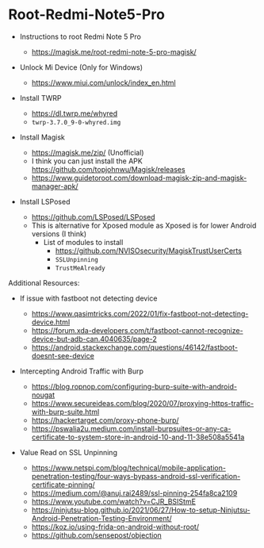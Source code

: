 # Root-Redmi-Note5-Pro
- Instructions to root Redmi Note 5 Pro
  - https://magisk.me/root-redmi-note-5-pro-magisk/

- Unlock Mi Device (Only for Windows)
  - https://www.miui.com/unlock/index_en.html

- Install TWRP
  - https://dl.twrp.me/whyred
  - `twrp-3.7.0_9-0-whyred.img`

- Install Magisk
  - https://magisk.me/zip/  (Unofficial)
  - I think you can just install the APK https://github.com/topjohnwu/Magisk/releases
  - https://www.guidetoroot.com/download-magisk-zip-and-magisk-manager-apk/

- Install LSPosed
  - https://github.com/LSPosed/LSPosed
  - This is alternative for Xposed module as Xposed is for lower Android versions (I think)
    - List of modules to install
      - https://github.com/NVISOsecurity/MagiskTrustUserCerts
      - `SSLUnpinning`
      - `TrustMeAlready`

Additional Resources:
- If issue with fastboot not detecting device
  - https://www.qasimtricks.com/2022/01/fix-fastboot-not-detecting-device.html
  - https://forum.xda-developers.com/t/fastboot-cannot-recognize-device-but-adb-can.4040635/page-2
  - https://android.stackexchange.com/questions/46142/fastboot-doesnt-see-device

- Intercepting Android Traffic with Burp
  - https://blog.ropnop.com/configuring-burp-suite-with-android-nougat
  - https://www.secureideas.com/blog/2020/07/proxying-https-traffic-with-burp-suite.html
  - https://hackertarget.com/proxy-phone-burp/
  - https://pswalia2u.medium.com/install-burpsuites-or-any-ca-certificate-to-system-store-in-android-10-and-11-38e508a5541a

- Value Read on SSL Unpinning
  - https://www.netspi.com/blog/technical/mobile-application-penetration-testing/four-ways-bypass-android-ssl-verification-certificate-pinning/
  - https://medium.com/@anuj.rai2489/ssl-pinning-254fa8ca2109
  - https://www.youtube.com/watch?v=CJR_BSIStmE
  - https://ninjutsu-blog.github.io/2021/06/27/How-to-setup-Ninjutsu-Android-Penetration-Testing-Environment/
  - https://koz.io/using-frida-on-android-without-root/
  - https://github.com/sensepost/objection
